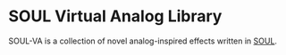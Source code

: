 # SOUL Virtual Analog Library
SOUL-VA is a collection of novel analog-inspired effects written in [SOUL](https://github.com/soul-lang/SOUL). 
